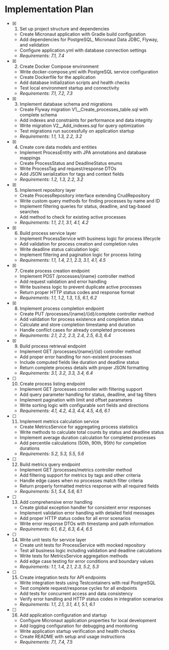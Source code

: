 # Implementation Plan

- [x] 1. Set up project structure and dependencies
  - Create Micronaut application with Gradle build configuration
  - Add dependencies for PostgreSQL, Micronaut Data JDBC, Flyway, and validation
  - Configure application.yml with database connection settings
  - _Requirements: 7.1, 7.4_

- [x] 2. Create Docker Compose environment
  - Write docker-compose.yml with PostgreSQL service configuration
  - Create Dockerfile for the application
  - Add database initialization scripts and health checks
  - Test local environment startup and connectivity
  - _Requirements: 7.1, 7.2, 7.3_

- [x] 3. Implement database schema and migrations
  - Create Flyway migration V1__Create_processes_table.sql with complete schema
  - Add indexes and constraints for performance and data integrity
  - Write migration V2__Add_indexes.sql for query optimization
  - Test migrations run successfully on application startup
  - _Requirements: 1.1, 1.3, 2.2, 3.2_

- [x] 4. Create core data models and entities
  - Implement ProcessEntity with JPA annotations and database mappings
  - Create ProcessStatus and DeadlineStatus enums
  - Write ProcessTag and request/response DTOs
  - Add JSON serialization for tags and context fields
  - _Requirements: 1.2, 1.3, 2.2, 3.2_

- [x] 5. Implement repository layer
  - Create ProcessRepository interface extending CrudRepository
  - Write custom query methods for finding processes by name and ID
  - Implement filtering queries for status, deadline, and tag-based searches
  - Add method to check for existing active processes
  - _Requirements: 1.1, 2.1, 3.1, 4.1, 4.2_

- [x] 6. Build process service layer
  - Implement ProcessService with business logic for process lifecycle
  - Add validation for process creation and completion rules
  - Write deadline status calculation logic
  - Implement filtering and pagination logic for process listing
  - _Requirements: 1.1, 1.4, 2.1, 2.3, 3.1, 4.1, 4.5_

- [x] 7. Create process creation endpoint
  - Implement POST /processes/{name} controller method
  - Add request validation and error handling
  - Write business logic to prevent duplicate active processes
  - Return proper HTTP status codes and response format
  - _Requirements: 1.1, 1.2, 1.3, 1.5, 6.1, 6.2_

- [x] 8. Implement process completion endpoint
  - Create PUT /processes/{name}/{id}/complete controller method
  - Add validation for process existence and completion status
  - Calculate and store completion timestamp and duration
  - Handle conflict cases for already completed processes
  - _Requirements: 2.1, 2.2, 2.3, 2.4, 2.5, 6.3, 6.4_

- [x] 9. Build process retrieval endpoint
  - Implement GET /processes/{name}/{id} controller method
  - Add proper error handling for non-existent processes
  - Include computed fields like duration and deadline status
  - Return complete process details with proper JSON formatting
  - _Requirements: 3.1, 3.2, 3.3, 3.4, 6.4_

- [ ] 10. Create process listing endpoint
  - Implement GET /processes controller with filtering support
  - Add query parameter handling for status, deadline, and tag filters
  - Implement pagination with limit and offset parameters
  - Write sorting logic with configurable sort fields and directions
  - _Requirements: 4.1, 4.2, 4.3, 4.4, 4.5, 4.6, 6.1_

- [ ] 11. Implement metrics calculation service
  - Create MetricsService for aggregating process statistics
  - Write methods to calculate total counts by status and deadline status
  - Implement average duration calculation for completed processes
  - Add percentile calculations (50th, 90th, 95th) for completion durations
  - _Requirements: 5.2, 5.3, 5.5, 5.6_

- [ ] 12. Build metrics query endpoint
  - Implement GET /processes/metrics controller method
  - Add filtering support for metrics by tags and other criteria
  - Handle edge cases when no processes match filter criteria
  - Return properly formatted metrics response with all required fields
  - _Requirements: 5.1, 5.4, 5.6, 6.1_

- [ ] 13. Add comprehensive error handling
  - Create global exception handler for consistent error responses
  - Implement validation error handling with detailed field messages
  - Add proper HTTP status codes for all error scenarios
  - Write error response DTOs with timestamp and path information
  - _Requirements: 6.1, 6.2, 6.3, 6.4, 6.5_

- [ ] 14. Write unit tests for service layer
  - Create unit tests for ProcessService with mocked repository
  - Test all business logic including validation and deadline calculations
  - Write tests for MetricsService aggregation methods
  - Add edge case testing for error conditions and boundary values
  - _Requirements: 1.1, 1.4, 2.1, 2.3, 5.2, 5.3_

- [ ] 15. Create integration tests for API endpoints
  - Write integration tests using Testcontainers with real PostgreSQL
  - Test complete request/response cycles for all endpoints
  - Add tests for concurrent access and data consistency
  - Verify error handling and HTTP status codes in integration scenarios
  - _Requirements: 1.1, 2.1, 3.1, 4.1, 5.1, 6.1_

- [ ] 16. Add application configuration and startup
  - Configure Micronaut application properties for local development
  - Add logging configuration for debugging and monitoring
  - Write application startup verification and health checks
  - Create README with setup and usage instructions
  - _Requirements: 7.1, 7.4, 7.5_